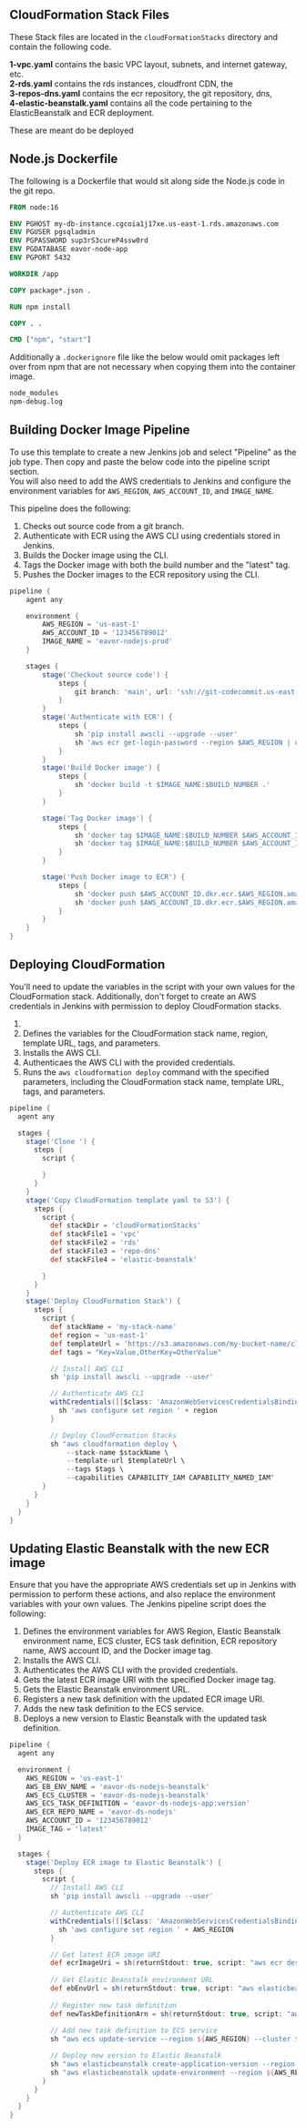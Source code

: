 ## CloudFormation Stack Files

These Stack files are located in the `cloudFormationStacks` directory and contain the following code. <br>

**1-vpc.yaml** contains the basic VPC layout, subnets, and internet gateway, etc. <br>
**2-rds.yaml** contains the rds instances, cloudfront CDN, the <br>
**3-repos-dns.yaml**  contains the ecr repository, the git repository, dns, <br>
**4-elastic-beanstalk.yaml** contains all the code pertaining to the ElasticBeanstalk and ECR deployment.<br>

These are meant do be deployed 

## Node.js Dockerfile

The following is a Dockerfile that would sit along side the Node.js code in the git repo. <br>
```dockerfile
FROM node:16

ENV PGHOST my-db-instance.cgcoia1j17xe.us-east-1.rds.amazonaws.com
ENV PGUSER pgsqladmin
ENV PGPASSWORD sup3rS3cureP4ssw0rd
ENV PGDATABASE eavor-node-app
ENV PGPORT 5432

WORKDIR /app

COPY package*.json .

RUN npm install

COPY . .

CMD ["npm", "start"]
```

Additionally a `.dockerignore` file like the below would omit packages left over from npm that are not necessary when copying them into the container image. <br>
```dockerfile
node_modules
npm-debug.log
```

## Building Docker Image Pipeline

To use this template to create a new Jenkins job and select "Pipeline" as the job type. Then copy and paste the below code into the pipeline script section. <br>
You will also need to add the AWS credentials to Jenkins and configure the environment variables for `AWS_REGION`, `AWS_ACCOUNT_ID`, and `IMAGE_NAME`.<br>


This pipeline does the following:<br> 
1. Checks out source code from a git branch.
2. Authenticate with ECR using the AWS CLI using credentials stored in Jenkins.
3. Builds the Docker image using the CLI.
4. Tags the Docker image with both the build number and the "latest" tag.
5. Pushes the Docker images to the ECR repository using the CLI.<br>
```groovy
pipeline {
    agent any

    environment {
        AWS_REGION = 'us-east-1'
        AWS_ACCOUNT_ID = '123456789012'
        IMAGE_NAME = 'eavor-nodejs-prod'
    }

    stages {
        stage('Checkout source code') {
            steps {
                git branch: 'main', url: 'ssh://git-codecommit.us-east-1.amazonaws.com/v1/repos/eavor-nodejs-prod-app'
            }
        }
        stage('Authenticate with ECR') {
            steps {
                sh 'pip install awscli --upgrade --user'
                sh 'aws ecr get-login-password --region $AWS_REGION | docker login --username AWS --password-stdin $AWS_ACCOUNT_ID.dkr.ecr.$AWS_REGION.amazonaws.com'
            }
        }
        stage('Build Docker image') {
            steps {
                sh 'docker build -t $IMAGE_NAME:$BUILD_NUMBER .'
            }
        }

        stage('Tag Docker image') {
            steps {
                sh 'docker tag $IMAGE_NAME:$BUILD_NUMBER $AWS_ACCOUNT_ID.dkr.ecr.$AWS_REGION.amazonaws.com/$IMAGE_NAME:$BUILD_NUMBER'
                sh 'docker tag $IMAGE_NAME:$BUILD_NUMBER $AWS_ACCOUNT_ID.dkr.ecr.$AWS_REGION.amazonaws.com/$IMAGE_NAME:latest'
            }
        }

        stage('Push Docker image to ECR') {
            steps {
                sh 'docker push $AWS_ACCOUNT_ID.dkr.ecr.$AWS_REGION.amazonaws.com/$IMAGE_NAME:$BUILD_NUMBER'
                sh 'docker push $AWS_ACCOUNT_ID.dkr.ecr.$AWS_REGION.amazonaws.com/$IMAGE_NAME:latest'
            }
        }
    }
}
```

## Deploying CloudFormation 

You'll need to update the variables in the script with your own values for the CloudFormation stack. Additionally, don't forget to create an AWS credentials in Jenkins with permission to deploy CloudFormation stacks.

1. 
1. Defines the variables for the CloudFormation stack name, region, template URL, tags, and parameters.
2. Installs the AWS CLI.
3. Authenticaes the AWS CLI with the provided credentials.
4. Runs the `aws cloudformation deploy` command with the specified parameters, including the CloudFormation stack name, template URL, tags, and parameters.
```groovy
pipeline {
  agent any

  stages {
    stage('Clone ') {
      steps {
        script {

        }
      }
    }
    stage('Copy CloudFormation template yaml to S3') {
      steps {
        script {
          def stackDir = 'cloudFormationStacks'  
          def stackFile1 = 'vpc'  
          def stackFile2 = 'rds'
          def stackFile3 = 'repo-dns'
          def stackFile4 = 'elastic-beanstalk'

        }
      }
    }
    stage('Deploy CloudFormation Stack') {
      steps {
        script {
          def stackName = 'my-stack-name'
          def region = 'us-east-1'
          def templateUrl = 'https://s3.amazonaws.com/my-bucket-name/cloudformation.yaml'
          def tags = "Key=Value,OtherKey=OtherValue"

          // Install AWS CLI
          sh 'pip install awscli --upgrade --user'

          // Authenticate AWS CLI
          withCredentials([[$class: 'AmazonWebServicesCredentialsBinding', credentialsId: 'aws-creds', accessKeyVariable: 'AWS_ACCESS_KEY_ID', secretKeyVariable: 'AWS_SECRET_ACCESS_KEY']]) {
            sh 'aws configure set region ' + region
          }

          // Deploy CloudFormation Stacks
          sh "aws cloudformation deploy \
              --stack-name $stackName \
              --template-url $templateUrl \
              --tags $tags \
              --capabilities CAPABILITY_IAM CAPABILITY_NAMED_IAM"
        }
      }
    }
  }
}
```

## Updating Elastic Beanstalk with the new ECR image

Ensure that you have the appropriate AWS credentials set up in Jenkins with permission to perform these actions, and also replace the environment variables with your own values.
The Jenkins pipeline script does the following:

1. Defines the environment variables for AWS Region, Elastic Beanstalk environment name, ECS cluster, ECS task definition, ECR repository name, AWS account ID, and the Docker image tag.
2. Installs the AWS CLI.
3. Authenticates the AWS CLI with the provided credentials.
4. Gets the latest ECR image URI with the specified Docker image tag.
5. Gets the Elastic Beanstalk environment URL.
6. Registers a new task definition with the updated ECR image URI.
7. Adds the new task definition to the ECS service.
8. Deploys a new version to Elastic Beanstalk with the updated task definition.
```groovy
pipeline {
  agent any

  environment {
    AWS_REGION = 'us-east-1'
    AWS_EB_ENV_NAME = 'eavor-ds-nodejs-beanstalk'
    AWS_ECS_CLUSTER = 'eavor-ds-nodejs-beanstalk'
    AWS_ECS_TASK_DEFINITION = 'eavor-ds-nodejs-app:version'
    AWS_ECR_REPO_NAME = 'eavor-ds-nodejs'
    AWS_ACCOUNT_ID = '123456789012'
    IMAGE_TAG = 'latest'
  }

  stages {
    stage('Deploy ECR image to Elastic Beanstalk') {
      steps {
        script {
          // Install AWS CLI
          sh 'pip install awscli --upgrade --user'

          // Authenticate AWS CLI
          withCredentials([[$class: 'AmazonWebServicesCredentialsBinding', credentialsId: 'aws-creds', accessKeyVariable: 'AWS_ACCESS_KEY_ID', secretKeyVariable: 'AWS_SECRET_ACCESS_KEY']]) {
            sh 'aws configure set region ' + AWS_REGION
          }

          // Get latest ECR image URI
          def ecrImageUri = sh(returnStdout: true, script: "aws ecr describe-images --region ${AWS_REGION} --repository-name ${AWS_ECR_REPO_NAME} --image-ids imageTag=${IMAGE_TAG} --query 'images[0].imageUri' --output text").trim()
          
          // Get Elastic Beanstalk environment URL
          def ebEnvUrl = sh(returnStdout: true, script: "aws elasticbeanstalk describe-environments --region ${AWS_REGION} --environment-names ${AWS_EB_ENV_NAME} --query 'Environments[0].CNAME' --output text").trim()
          
          // Register new task definition
          def newTaskDefinitionArn = sh(returnStdout: true, script: "aws ecs register-task-definition --region ${AWS_REGION} --execution-role-arn arn:aws:iam::${AWS_ACCOUNT_ID}:role/ecsTaskExecutionRole --family ${AWS_ECS_TASK_DEFINITION} --container-definitions '[{\"name\":\"my-container-name\",\"image\":\"${ecrImageUri}\",\"essential\":true}]' --query 'taskDefinition.taskDefinitionArn' --output text").trim()
          
          // Add new task definition to ECS service
          sh "aws ecs update-service --region ${AWS_REGION} --cluster ${AWS_ECS_CLUSTER} --service my-service-name --service ${AWS_ECS_CLUSTER} --task-definition ${newTaskDefinitionArn} --query 'service.taskDefinition'"

          // Deploy new version to Elastic Beanstalk
          sh "aws elasticbeanstalk create-application-version --region ${AWS_REGION} --application-name my-app-name --version-label v1 --source-bundle S3Bucket=my-s3-bucket-name,S3Key=my-app-package.zip"
          sh "aws elasticbeanstalk update-environment --region ${AWS_REGION} --environment-name ${AWS_EB_ENV_NAME} --version-label v1"
        }
      }
    }
  }
}

```
